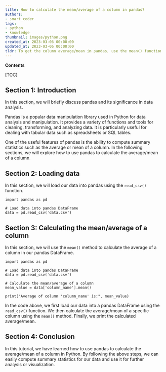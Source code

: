 ```yaml
---
title: How to calculate the mean/average of a column in pandas?
authors:
- smart_coder
tags:
- python
- knowledge
thumbnail: images/python.png
created_at: 2023-03-06 00:00:00
updated_at: 2023-03-06 00:00:00
tldr: To get the column average/mean in pandas, use the mean() function on the desired column.
---
```


**Contents**

[TOC]

## Section 1: Introduction
In this section, we will briefly discuss pandas and its significance in data analysis.

Pandas is a popular data manipulation library used in Python for data analysis and manipulation. It provides a variety of functions and tools for cleaning, transforming, and analyzing data. It is particularly useful for dealing with tabular data such as spreadsheets or SQL tables.

One of the useful features of pandas is the ability to compute summary statistics such as the average or mean of a column. In the following sections, we will explore how to use pandas to calculate the average/mean of a column.

## Section 2: Loading data
In this section, we will load our data into pandas using the `read_csv()` function.

```
import pandas as pd

# Load data into pandas DataFrame
data = pd.read_csv('data.csv')
```
## Section 3: Calculating the mean/average of a column
In this section, we will use the `mean()` method to calculate the average of a column in our pandas DataFrame.

```
import pandas as pd

# Load data into pandas DataFrame
data = pd.read_csv('data.csv')

# Calculate the mean/average of a column
mean_value = data['column_name'].mean()

print("Average of column 'column_name' is:", mean_value)
```

In the code above, we first load our data into a pandas DataFrame using the `read_csv()` function. We then calculate the average/mean of a specific column using the `mean()` method. Finally, we print the calculated average/mean.

## Section 4: Conclusion
In this tutorial, we have learned how to use pandas to calculate the average/mean of a column in Python. By following the above steps, we can easily compute summary statistics for our data and use it for further analysis or visualization.
